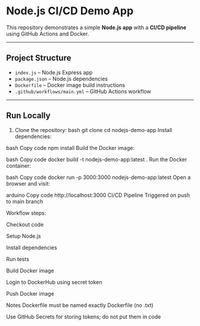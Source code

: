 # Node.js CI/CD Demo App

This repository demonstrates a simple **Node.js app** with a **CI/CD pipeline** using GitHub Actions and Docker.

---

## Project Structure

- `index.js` – Node.js Express app
- `package.json` – Node.js dependencies
- `Dockerfile` – Docker image build instructions
- `.github/workflows/main.yml` – GitHub Actions workflow

---

## Run Locally

1. Clone the repository:
bash
git clone <repo-url>
cd nodejs-demo-app
Install dependencies:

bash
Copy code
npm install
Build the Docker image:

bash
Copy code
docker build -t nodejs-demo-app:latest .
Run the Docker container:

bash
Copy code
docker run -p 3000:3000 nodejs-demo-app:latest
Open a browser and visit:

arduino
Copy code
http://localhost:3000
CI/CD Pipeline
Triggered on push to main branch

Workflow steps:

Checkout code

Setup Node.js

Install dependencies

Run tests

Build Docker image

Login to DockerHub using secret token

Push Docker image

Notes
Dockerfile must be named exactly Dockerfile (no .txt)

Use GitHub Secrets for storing tokens; do not put them in code

